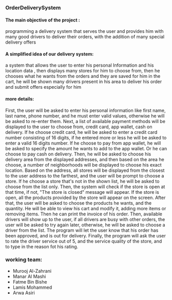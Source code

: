 ### OrderDeliverySystem

#### The main objective of the project :
programming a delivery system that serves the user and provides him with many good drivers to deliver their orders, with the addition of many special delivery offers
#### A simplified idea of our delivery system:
a system that allows the user to enter his personal Information and his location data , then displays many stores for him to choose from, then he chooses what he wants from the orders and they are saved for him in the cart, he will be shown many drivers present in his area to deliver his order and submit offers especially for him


#### more details:
First, the user will be asked to enter his personal information like first name, last name, phone number,
and he must enter valid values, otherwise he will be asked to re-enter them.
Next, a list of available payment methods will be displayed to the user to choose from,
credit card, app wallet, cash on delivery. If he choose credit card, he will be asked to 
enter a credit card number consisting of 16 digits, if he entered more or less
he will be asked to enter a valid 16 digits number. If he choose to pay from app wallet, 
he will be asked to specify the amount he wants to add to the app wallet. Or he can choose 
to pay cash on delivery. Then, he will be asked to choose his delivery area from the displayed addresses,
and then based on the area he choose, a number of neighborhoods will be displayed to choose his exact location.
Based on the address, all stores will be displayed from the closest to the user address to the farthest,
and the user will be prompt to choose a store. If he choose a store that's not in the shown list,
he will be asked to choose from the list only. Then, the system will check if the store is open at that time, 
if not, "The store is closed" message will appear. 
If the store is open, all the products provided by the store will appear on the screen.
After that, the user will be asked to choose the products he wants, and the quantity. He will be able to view his cart and modify it,
adding more items or removing items. Then he can print the invoice of his order.
Then, available drivers will show up to the user, if all drivers are busy with other orders, the user will be asked to try again later, 
otherwise, he will be asked to choose a driver from the list. The program will let the user know that his order has been approved,
and is out for delivery.
Finally, the program will ask the user to rate the driver service out of 5, and the service quality of the store, and to 
type in the reason fot his rating. 




### working team:
* Murooj Al-Zahrani
* Manar Al Mashi
* Fatme Bin Bishe
* Lamis Mohammed
* Arwa Asiri
